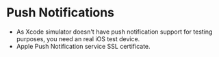 # Push Notifications

- As Xcode simulator doesn't have push notification support for testing purposes, you need an real iOS test device. 
- Apple Push Notification service SSL certificate.
